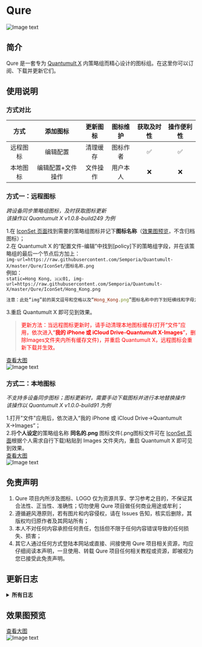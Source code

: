# Qure<br>
![Image text](https://raw.githubusercontent.com/Semporia/Quantumult-X/master/Qure/Other/Qure_Logo.png)
<br>

## 简介
Qure 是一套专为 [Quantumult X](https://github.com/Semporia/Quantumult-X/Qure/) 内策略组而精心设计的图标组。在这里你可以订阅、下载并更新它们。<br>

## 使用说明
### 方式对比
| 方式 | 添加图标 | 更新图标 | 图标维护 | 获取及时性 | 操作便利性 | 
| :---: | :---: | :---: | :---: | :---: | :---: |
| 远程图标 | 编辑配置 | 清理缓存 | 图标作者 | ✅ | ✅ |
| 本地图标 | 编辑配置+文件操作 | 文件操作 | 用户本人 | ❌ | ❌|


### 方式一：远程图标<br>
*跨设备同步策略组图标，及时获取图标更新*<br>
*该操作以 Quantumult X v1.0.8-build249 为例*<br>

1.在 [IconSet 页面](https://raw.githubusercontent.com/Semporia/Quantumult-X/master/Qure/IconSet)找到需要的策略组图标并记下**图标名称**（[效果图预览](https://github.com/Semporia/Qure#%E6%95%88%E6%9E%9C%E5%9B%BE%E9%A2%84%E8%A7%88)，不含归档图标）；<br>
2.在 Quantumult X 的“配置文件-编辑”中找到[policy]下的策略组字段，并在该策略组的最后一个节点后方加上：<br>
`img-url=https://raw.githubusercontent.com/Semporia/Quantumult-X/master/Qure/IconSet/图标名称.png`<br>
例如：<br>
`static=Hong Kong, 🇭🇰01, img-url=https://raw.githubusercontent.com/Semporia/Quantumult-X/master/Qure/IconSet/Hong_Kong.png`<br>
```ruby
注意：此处“img”前的英文逗号和空格以及“Hong_Kong.png”图标名称中的下划短横线和字母大小写
```
3.重启 Quantumult X 即可见到效果。<br>

><font color=red>更新方法：当远程图标更新时，请手动清理本地图标缓存(打开“文件”应用，依次进入“**我的 iPhone 或 iCloud Drive-Quantumult X-Images**”，删除Images文件夹内所有缓存文件)，并重启 Quantumult X，远程图标会重新下载并生效。</font>

[查看大图](https://raw.githubusercontent.com/Semporia/Quantumult-X/master/Qure/Other/Remote_Icon.png)<br>
![Image text](https://raw.githubusercontent.com/Semporia/Quantumult-X/master/Qure/Other/Remote_Icon.png)

### 方式二：本地图标<br>
*不支持多设备同步图标；图标更新时，需要手动下载图标并进行本地替换操作*<br>
*该操作以 Quantumult X v1.0.0-build91 为例*<br>

1.打开"文件"应用后，依次进入“我的 iPhone 或 iCloud Drive→Quantumult X→Images”；<br>
2.将**个人设定**的策略组名称 **同名的.png** 图标文件(.png图标文件可在 [IconSet 页面](https://raw.githubusercontent.com/Semporia/Quantumult-X/master/Qure/IconSet)根据个人需求自行下载)粘贴到 Images 文件夹内，重启 Quantumult X 即可见到效果。<br>
 [查看大图](https://raw.githubusercontent.com/Semporia/Quantumult-X/master/Qure/Other/Local_Icon.png)<br>
![Image text](https://raw.githubusercontent.com/Semporia/Quantumult-X/master/Qure/Other/Local_Icon.png)

## 免责声明
1. Qure 项目内所涉及图标、LOGO 仅为资源共享、学习参考之目的，不保证其合法性、正当性、准确性；切勿使用 Qure 项目做任何商业用途或牟利；<br>
2. 遵循避风港原则，若有图片和内容侵权，请在 Issues 告知，核实后删除，其版权均归原作者及其网站所有；<br>
3. 本人不对任何内容承担任何责任，包括但不限于任何内容错误导致的任何损失、损害；<br>
4. 其它人通过任何方式登陆本网站或直接、间接使用 Qure 项目相关资源，均应仔细阅读本声明，一旦使用、转载 Qure 项目任何相关教程或资源，即被视为您已接受此免责声明。<br>
</details>

## 更新日志
<details>
<summary><strong>所有日志</strong></summary><br>
<strong>v2.7</strong><br>
2020-4-12<br>
1.图标新增：10010.png、suning.png、mcdd.png、tieba.png、JD_DailyBonus.png<br>

<strong>v2.7</strong><br>
2020-4-12<br>
*所有图标名称均可在效果图中获知；<br>
1. 图标新增：direct.png、proxy.png、reject.png、TestFlight.png、App_Store.png、iCloud.png、Apple_Music.png、AmyTelecom.png、CCCAT_C.png、CCCAT.png、JIYOU.png、CONAIR.png、CrossWall.png、NyanCat.png、Airport.png、Server.png、SS_Letter.png、SS.png、SSR_Letter.png、SSR.png、Trojan_Letter.png、Trojan.png、VMess_Letter.png、VMess.png、MY.png、Malaysia.png、IEPL.png、user.png<br>
2. 图标优化：Bookpedia.png、Download.png、Quantumult_X.png、VMess_Letter.png<br>
3. 图标更名：ITV_Hub.png、x0.1.png、x0.3.png、x0.5.png、x0.png、x1.png、x2.png、x3.png<br>
4. 图标归档：＊0.png、＊0.1.png、＊0.3.png、＊0.5.png、＊1.png、＊2.png、＊3.png、Direct.png、Proxy.png、Reject.png5. 图标归档：＊0.png、＊0.1.png、＊0.3.png、＊0.5.png、＊1.png、＊2.png、＊3.png、Direct.png、Proxy.png、Reject.png<br>
5. 图标删除：ITV Hub.png<br>
<br>

v2.6<br>
2020-2-27<br>
1.图标新增：5iTV.png、Flamingo.png、Want_Want_Letter.png、Want_Want.png、Apple_Update.png、StreamingSE.png、Streaming.png、Drill.png、Cydia.png、Puzzle.png、Bookpedia.png<br>


v2.5<br>
2020-1-5<br>
1.图标新增：Quantumult_X.png、Qure.png、China_Map.png、United_States_Map.png、Pig.png、Mouse.png<br>


v2.4<br>
2019-12-28<br>
1.图标新增：Google_Opinion_Rewards.png、WeTV_Letter.png、WeTV.png<br>
2.图标优化：EU.png<br>

v2.3<br>
2019-12-3<br>
1.图标新增：Apple_TV.png、Apple_TV_Plus.png、Ingress.png、EU.png、GT.png、GIA.png、CHT.png、aaex.png<br>

v2.2<br>
2019-11-12<br>
1.图标新增：JOOX_Letter.png、GlobalMedia.png、Game.png、VIP.png<br>
2.图标优化：Static.png、HKMTMedia.png、Prime_Video.png、Dler.png、JOOX.png、YTOO.png、N3RO.png<br>

v2.1<br>
2019-11-5<br>
1.图标新增：niconico.png、niconico_Letter.png、Germany.png<br>
2.图标优化：deezer_Letter.png<br>
3.图标更名：Deezer→deezer.png、Deezer_Letter.png→deezer_Letter.png<br>

v2.0.1<br>
2019-11-2<br>
1.图标新增：Rocket.png<br>
2.图标优化：Download.png<br>

v2.0<br>
2019-11-2<br>
Quantumult X最美简雅风策略组图标现以Qure全新呈现<br>
图标名录：<br>
**Default**：Direct.png、Proxy.png、Reject.png、Static.png、Round_Robin.png、SSID.png、Available.png<br>
**Common**：Back.png、Final.png、ForeignMedia.png、DomesticMedia.png、HKMTMedia.png、Domestic.png、Global.png、Auto.png<br>
**Inhibition**：Hijacking.png、AdWhite.png、AdBlack.png、Advertising.png<br>
**Service**：Cloudflare.png、Apple.png、Google.png、Mail.png、Microsoft.png、Windows.png、Yahoo.png、Yahoo_Letter.png<br>
**App**：Telegram.png、Telegram_X.png、Speedtest.png、Spark.png、OneDrive.png、PayPal.png、Apple_News.png、Twitter.png、Facebook.png、Instagram.png<br>
**Other**：Star.png、Heart.png、Download.png、Bot.png、Loop.png、Lab.png、Bypass.png、Magic.png、Daily.png<br>
**Area**：Russia.png、Singapore.png、United_States.png、China.png、Japan.png、Korea.png、Hong_Kong.png、Macao.png、United_Kingdom.png、United_Nations.png、Canada.png、Turkey.png、UK.png、CN.png、HK.png、MO.png、US.png、SG.png、JP.png、RU.png、KR.png、TR.png、CA.png、IN.png、UN.png、DE.png、FI.png、TW.png<br>
**Media**：YouTube.png、YouTube_Letter.png、bilibili.png、myTV_SUPER.png、PBS.png、My5.png、encoreTVB.png、LineTV_Letter.png、LineTV.png、LiTV.png、ESPN+.png、Prime_Video.png、Deezer_Letter.png、ITV Hub.png、JOOX.png、DAZN.png、Deezer.png、Bahamut.png、All4.png、AbemaTV_Letter.png、AbemaTV.png、Netease_Music_Unlock.png、Netease_Music.png、Pandora.png、Disney+.png、KKBOX.png、HBO.png、KKTV.png、BBC_iPlayer.png、FOX.png、YouTube_Music.png、TIDAL.png、ViuTV.png、Vimeo.png、Spotify.png、Pornhub.png、iQIYI&bilibili.png、Netflix.png、iQIYI.png、Netflix_Letter.png、TikTok.png、Hulu.png、TVB.png、Twitch.png<br>
**Server**：IPLC.png、BGP.png、CN2_GIA.png、Oracle.png、BBTEC.png、DMIT.png、CN2_GT.png、SoftBank_Letter.png、SoftBank.png、CN2.png、KT.png、IIJ.png、SK.png、HiNet.png、NTT.png、WTT.png、Apol.png、PCCW.png、HKT.png、CTM.png、HGC.png、Tencent_Cloud.png、HKBN.png、CMI.png、Azure.png、Alibaba_Cloud.png、AWS.png、GCP.png、Baidu_Cloud.png、＊0.png、＊0.1.png、＊0.3.png、＊0.5.png、＊1.png、＊2.png、＊3.png<br>
**Archived**：Dler.png、rix.png、N3RO.png、YoYu.png、MAYING.png、Nexitally.png、BosLife.png、BosLife_Letter.png、YTOO_Letter.png、YTOO.png、Taiwan.png<br>
</details>

## 效果图预览
[查看大图](https://raw.githubusercontent.com/Semporia/Quantumult-X/master/Qure/Other/Qure_Preview_All.png)<br>
![Image text](https://raw.githubusercontent.com/Semporia/Quantumult-X/master/Qure/Other/Qure_Preview_All.png)
